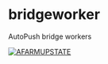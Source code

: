 # bridgeworker
AutoPush bridge workers

[![AFARMUPSTATE](https://afarmupstate.github.io/README/i/GoneTo-AFarmUpstate.svg)](https://github.com/AFarmUpstate)
